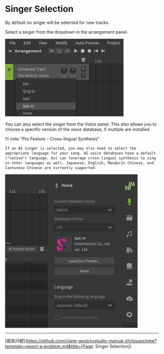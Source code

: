# Singer Selection

By default no singer will be selected for new tracks.

Select a singer from the dropdown in the arrangement panel.

![The Singer Dropdown](../img/quickstart/singer-dropdown-arrangement.png)

You can also select the singer from the Voice panel. This also allows you to choose a specific version of the voice database, if multiple are installed.

!!! note "Pro Feature - Cross-lingual Synthesis"

    If an AI singer is selected, you may also need to select the appropriate language for your song. AI voice databases have a default ("native") language, but can leverage cross-lingual synthesis to sing in other languages as well. Japanese, English, Mandarin Chinese, and Cantonese Chinese are currently supported.

![The Singer Dropdown](../img/quickstart/singer-dropdown-voice.png)

---

[报告问题](https://github.com/claire-west/svstudio-manual-zh/issues/new?template=report-a-problem.md&title=[Page: Singer Selection])